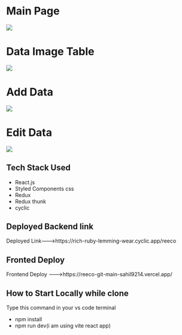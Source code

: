 <h1>Main Page</h1>
<img src="https://github.com/masai-course/utkarsh_fw20_1149/assets/106021674/5a4d6f94-e2b0-4ca9-acd3-4bdb5b9063a3" />
<h1>Data Image Table</h1>
<img src='https://github.com/masai-course/utkarsh_fw20_1149/assets/106021674/46114ca9-3410-409f-9597-03eed9b26039' />
<h1>Add Data</h1>
<img src='https://github.com/masai-course/utkarsh_fw20_1149/assets/106021674/b1c7540c-b031-4348-a2bc-320db6d3755f' />
<h1>Edit Data</h1>
<img src='https://github.com/masai-course/utkarsh_fw20_1149/assets/106021674/39676a8d-2619-4b0d-a536-eb9a034868f2' />
<h2>Tech Stack Used</h2>
  <ul>
    <li>React.js</li>
    <li>Styled Components css</li>
    <li>Redux</li>
    <li>Redux thunk</li>
    <li>cyclic </li>
  </ul>
<h2>Deployed Backend link </h2>
<p>Deployed Link--->https://rich-ruby-lemming-wear.cyclic.app/reeco</p>
<h2>Fronted Deploy</h2>
<p>Frontend Deploy --->https://reeco-git-main-sahil9214.vercel.app/</p>
<h2>How to Start Locally while clone</h2>
<p>Type this command in your vs code terminal</p>
<ul>
  <li>npm install</li>
  <li>npm run dev(i am using vite react app)</li>
</ul>
